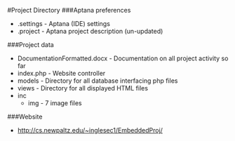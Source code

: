 #Project Directory
###Aptana preferences
* .settings - Aptana (IDE) settings
* .project - Aptana project description (un-updated)

###Project data
* DocumentationFormatted.docx - Documentation on all project activity so far
* index.php - Website controller
* models - Directory for all database interfacing php files
* views - Directory for all displayed HTML files
* inc
	* img - 7 image files

###Website
* http://cs.newpaltz.edu/~inglesec1/EmbeddedProj/
